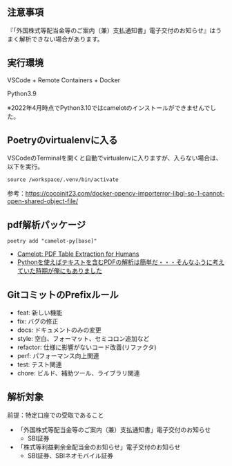 ## 注意事項
『「外国株式等配当金等のご案内（兼）支払通知書」電子交付のお知らせ』はうまく解析できない場合があります。

## 実行環境
VSCode + Remote Containers + Docker

Python3.9

※2022年4月時点でPython3.10ではcamelotのインストールができませんでした。

## Poetryのvirtualenvに入る
VSCodeのTerminalを開くと自動でvirtualenvに入りますが、入らない場合は、以下を実行。

```
source /workspace/.venv/bin/activate
```

参考：https://cocoinit23.com/docker-opencv-importerror-libgl-so-1-cannot-open-shared-object-file/

## pdf解析パッケージ

```
poetry add "camelot-py[base]"
```

- [Camelot: PDF Table Extraction for Humans](https://camelot-py.readthedocs.io/en/master/)
- [Pythonを使えばテキストを含むPDFの解析は簡単だ・・・そんなふうに考えていた時期が俺にもありました](https://qiita.com/mima_ita/items/d99afc28b6f51479f850)

## GitコミットのPrefixルール

- feat: 新しい機能
- fix: バグの修正
- docs: ドキュメントのみの変更
- style: 空白、フォーマット、セミコロン追加など
- refactor: 仕様に影響がないコード改善(リファクタ)
- perf: パフォーマンス向上関連
- test: テスト関連
- chore: ビルド、補助ツール、ライブラリ関連

## 解析対象

前提：特定口座での受取であること

- 「外国株式等配当金等のご案内（兼）支払通知書」電子交付のお知らせ
  - SBI証券
- 「株式等利益剰余金配当金のお知らせ」電子交付のお知らせ
  - SBI証券、SBIネオモバイル証券
